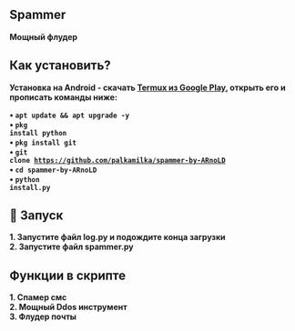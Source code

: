 ## Spammer
<b>Мощный флудер<br>

## Как установить?
<b>Установка на Android<b> - скачать <a href="https://play.google.com/store/apps/details?id=com.termux&hl=ru">Termux из Google Play</a>, открыть его и прописать команды ниже:<br>

• <code>apt update && apt upgrade -y</code><br>
• <code>pkg install python</code><br>
• <code>pkg install git</code><br>
• <code>git clone https://github.com/palkamilka/spammer-by-ARnoLD</code><br>
• <code>cd spammer-by-ARnoLD</code><br>
• <code>python install.py</code><br>

## 🚩 Запуск
<b>1. Запустите файл log.py и подождите конца загрузки<br>
<b>2. Запустите файл spammer.py<br>

## Функции в скрипте
<b>1. Спамер смс<br>
<b>2. Мощный Ddos инструмент<br>
<b>3. Флудер почты<br>
